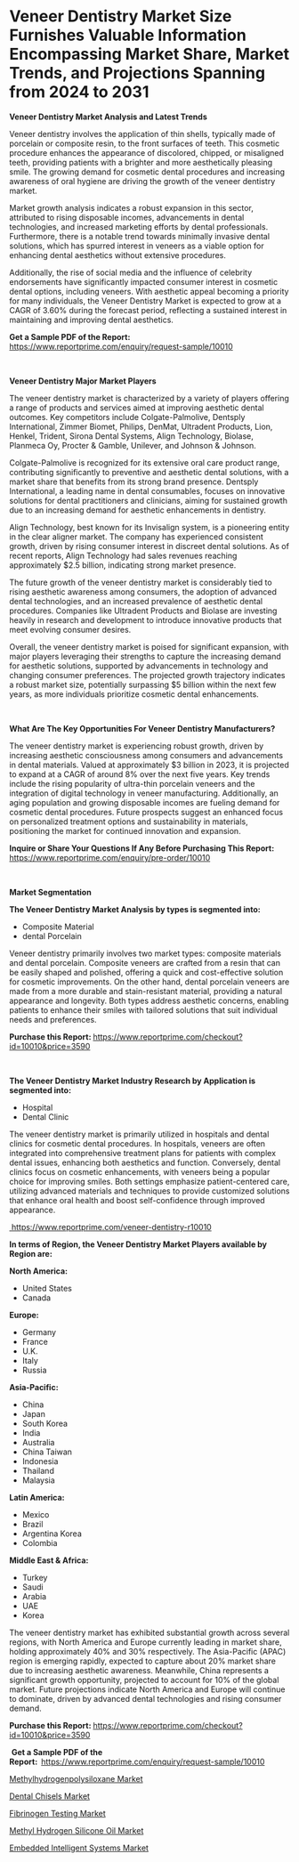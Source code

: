 <p><h1>Veneer Dentistry Market Size Furnishes Valuable Information Encompassing Market Share, Market Trends, and Projections Spanning from 2024 to 2031</h1></p><p><strong>Veneer Dentistry Market Analysis and Latest Trends</strong></p>
<p><p>Veneer dentistry involves the application of thin shells, typically made of porcelain or composite resin, to the front surfaces of teeth. This cosmetic procedure enhances the appearance of discolored, chipped, or misaligned teeth, providing patients with a brighter and more aesthetically pleasing smile. The growing demand for cosmetic dental procedures and increasing awareness of oral hygiene are driving the growth of the veneer dentistry market.</p><p>Market growth analysis indicates a robust expansion in this sector, attributed to rising disposable incomes, advancements in dental technologies, and increased marketing efforts by dental professionals. Furthermore, there is a notable trend towards minimally invasive dental solutions, which has spurred interest in veneers as a viable option for enhancing dental aesthetics without extensive procedures.</p><p>Additionally, the rise of social media and the influence of celebrity endorsements have significantly impacted consumer interest in cosmetic dental options, including veneers. With aesthetic appeal becoming a priority for many individuals, the Veneer Dentistry Market is expected to grow at a CAGR of 3.60% during the forecast period, reflecting a sustained interest in maintaining and improving dental aesthetics.</p></p>
<p><strong>Get a Sample PDF of the Report:&nbsp;</strong> <a href="https://www.reportprime.com/enquiry/request-sample/10010?utm_campaign=48&utm_medium=2&utm_source=Github&utm_content=ia&utm_term=16112024&utm_id=veneer-dentistry">https://www.reportprime.com/enquiry/request-sample/10010</a></p>
<p>&nbsp;</p>
<p><strong>Veneer Dentistry Major Market Players</strong></p>
<p><p>The veneer dentistry market is characterized by a variety of players offering a range of products and services aimed at improving aesthetic dental outcomes. Key competitors include Colgate-Palmolive, Dentsply International, Zimmer Biomet, Philips, DenMat, Ultradent Products, Lion, Henkel, Trident, Sirona Dental Systems, Align Technology, Biolase, Planmeca Oy, Procter & Gamble, Unilever, and Johnson & Johnson.</p><p>Colgate-Palmolive is recognized for its extensive oral care product range, contributing significantly to preventive and aesthetic dental solutions, with a market share that benefits from its strong brand presence. Dentsply International, a leading name in dental consumables, focuses on innovative solutions for dental practitioners and clinicians, aiming for sustained growth due to an increasing demand for aesthetic enhancements in dentistry.</p><p>Align Technology, best known for its Invisalign system, is a pioneering entity in the clear aligner market. The company has experienced consistent growth, driven by rising consumer interest in discreet dental solutions. As of recent reports, Align Technology had sales revenues reaching approximately $2.5 billion, indicating strong market presence.</p><p>The future growth of the veneer dentistry market is considerably tied to rising aesthetic awareness among consumers, the adoption of advanced dental technologies, and an increased prevalence of aesthetic dental procedures. Companies like Ultradent Products and Biolase are investing heavily in research and development to introduce innovative products that meet evolving consumer desires.</p><p>Overall, the veneer dentistry market is poised for significant expansion, with major players leveraging their strengths to capture the increasing demand for aesthetic solutions, supported by advancements in technology and changing consumer preferences. The projected growth trajectory indicates a robust market size, potentially surpassing $5 billion within the next few years, as more individuals prioritize cosmetic dental enhancements.</p></p>
<p>&nbsp;</p>
<p><strong>What Are The Key Opportunities For Veneer Dentistry Manufacturers?</strong></p>
<p><p>The veneer dentistry market is experiencing robust growth, driven by increasing aesthetic consciousness among consumers and advancements in dental materials. Valued at approximately $3 billion in 2023, it is projected to expand at a CAGR of around 8% over the next five years. Key trends include the rising popularity of ultra-thin porcelain veneers and the integration of digital technology in veneer manufacturing. Additionally, an aging population and growing disposable incomes are fueling demand for cosmetic dental procedures. Future prospects suggest an enhanced focus on personalized treatment options and sustainability in materials, positioning the market for continued innovation and expansion.</p></p>
<p><strong>Inquire or Share Your Questions If Any Before Purchasing This Report:</strong> <a href="https://www.reportprime.com/enquiry/pre-order/10010?utm_campaign=48&utm_medium=2&utm_source=Github&utm_content=ia&utm_term=16112024&utm_id=veneer-dentistry">https://www.reportprime.com/enquiry/pre-order/10010</a></p>
<p>&nbsp;</p>
<p><strong>Market Segmentation</strong></p>
<p><strong>The Veneer Dentistry Market Analysis by types is segmented into:</strong></p>
<p><ul><li>Composite Material</li><li>dental Porcelain</li></ul></p>
<p><p>Veneer dentistry primarily involves two market types: composite materials and dental porcelain. Composite veneers are crafted from a resin that can be easily shaped and polished, offering a quick and cost-effective solution for cosmetic improvements. On the other hand, dental porcelain veneers are made from a more durable and stain-resistant material, providing a natural appearance and longevity. Both types address aesthetic concerns, enabling patients to enhance their smiles with tailored solutions that suit individual needs and preferences.</p></p>
<p><strong>Purchase this Report:&nbsp;</strong><a href="https://www.reportprime.com/checkout?id=10010&price=3590&utm_campaign=48&utm_medium=2&utm_source=Github&utm_content=ia&utm_term=16112024&utm_id=veneer-dentistry">https://www.reportprime.com/checkout?id=10010&price=3590</a></p>
<p>&nbsp;</p>
<p><strong>The Veneer Dentistry Market Industry Research by Application is segmented into:</strong></p>
<p><ul><li>Hospital</li><li>Dental Clinic</li></ul></p>
<p><p>The veneer dentistry market is primarily utilized in hospitals and dental clinics for cosmetic dental procedures. In hospitals, veneers are often integrated into comprehensive treatment plans for patients with complex dental issues, enhancing both aesthetics and function. Conversely, dental clinics focus on cosmetic enhancements, with veneers being a popular choice for improving smiles. Both settings emphasize patient-centered care, utilizing advanced materials and techniques to provide customized solutions that enhance oral health and boost self-confidence through improved appearance.</p></p>
<p><a href="https://www.reportprime.com/veneer-dentistry-r10010?utm_campaign=48&utm_medium=2&utm_source=Github&utm_content=ia&utm_term=16112024&utm_id=veneer-dentistry">&nbsp;https://www.reportprime.com/veneer-dentistry-r10010</a></p>
<p><strong>In terms of Region, the Veneer Dentistry Market Players available by Region are:</strong></p>
<p>
    <p> <strong> North America: </strong>
        <ul>
            <li>United States</li>
            <li>Canada</li>
        </ul>
        </p> 
    <p> <strong> Europe: </strong>
        <ul>
            <li>Germany</li>
            <li>France</li>
            <li>U.K.</li>
            <li>Italy</li>
            <li>Russia</li>
        </ul>
        </p> 
    <p> <strong> Asia-Pacific: </strong>
        <ul>
            <li>China</li>
            <li>Japan</li>
            <li>South Korea</li>
            <li>India</li>
            <li>Australia</li>
            <li>China Taiwan</li>
            <li>Indonesia</li>
            <li>Thailand</li>
            <li>Malaysia</li>
        </ul>
        </p> 
    <p> <strong> Latin America: </strong>
        <ul>
            <li>Mexico</li>
            <li>Brazil</li>
            <li>Argentina Korea</li>
            <li>Colombia</li>
        </ul>
        </p> 
    <p> <strong> Middle East & Africa: </strong>
        <ul>
            <li>Turkey</li>
            <li>Saudi</li>
            <li>Arabia</li>
            <li>UAE</li>
            <li>Korea</li>
        </ul>
    </p>
    </p>
<p><p>The veneer dentistry market has exhibited substantial growth across several regions, with North America and Europe currently leading in market share, holding approximately 40% and 30% respectively. The Asia-Pacific (APAC) region is emerging rapidly, expected to capture about 20% market share due to increasing aesthetic awareness. Meanwhile, China represents a significant growth opportunity, projected to account for 10% of the global market. Future projections indicate North America and Europe will continue to dominate, driven by advanced dental technologies and rising consumer demand.</p></p>
<p><strong>Purchase this Report: </strong><a href="https://www.reportprime.com/checkout?id=10010&price=3590&utm_campaign=48&utm_medium=2&utm_source=Github&utm_content=ia&utm_term=16112024&utm_id=veneer-dentistry">https://www.reportprime.com/checkout?id=10010&price=3590</a></p>
<p>&nbsp;<strong>Get a Sample PDF of the Report:&nbsp;&nbsp;</strong><a href="https://www.reportprime.com/enquiry/request-sample/10010?utm_campaign=48&utm_medium=2&utm_source=Github&utm_content=ia&utm_term=16112024&utm_id=veneer-dentistry">https://www.reportprime.com/enquiry/request-sample/10010</a></p>
<p><strong></strong></p>
<p><p><a href="https://www.linkedin.com/pulse/methylhydrogenpolysiloxane-market-evolution-regional-xbx1c?utm_campaign=48&utm_medium=2&utm_source=Github&utm_content=ia&utm_term=16112024&utm_id=veneer-dentistry">Methylhydrogenpolysiloxane Market</a></p><p><a href="https://github.com/kathiestrine5ty/Market-Research-Report-List-1/blob/main/dental-chisels-market.md?utm_campaign=48&utm_medium=2&utm_source=Github&utm_content=ia&utm_term=16112024&utm_id=veneer-dentistry">Dental Chisels Market</a></p><p><a href="https://issuu.com/reportprime-2/docs/fibrinogen-testing-market-size-2030_c616f8525b6341?utm_campaign=48&utm_medium=2&utm_source=Github&utm_content=ia&utm_term=16112024&utm_id=veneer-dentistry">Fibrinogen Testing Market</a></p><p><a href="https://www.linkedin.com/pulse/methyl-hydrogen-silicone-oil-market-segmentation-applications-v1jrc?utm_campaign=48&utm_medium=2&utm_source=Github&utm_content=ia&utm_term=16112024&utm_id=veneer-dentistry">Methyl Hydrogen Silicone Oil Market</a></p><p><a href="https://issuu.com/reportprime-2/docs/embedded-intelligent-systems-market_2d6fecb873b9e1?utm_campaign=48&utm_medium=2&utm_source=Github&utm_content=ia&utm_term=16112024&utm_id=veneer-dentistry">Embedded Intelligent Systems Market</a></p></p>